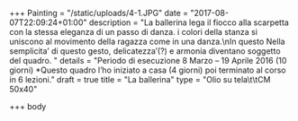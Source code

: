 +++
Painting = "/static/uploads/4-1.JPG"
date = "2017-08-07T22:09:24+01:00"
description = "La ballerina lega il fiocco alla scarpetta con la stessa eleganza di un passo di danza. i colori della stanza si uniscono al movimento della ragazza come in una danza.\nIn questo Nella semplicita’ di questo gesto, delicatezza’(?) e armonia diventano soggetto del quadro. "
details = "Periodo di esecuzione 8 Marzo – 19 Aprile 2016 (10 giorni) *Questo quadro l’ho iniziato a casa (4 giorni) poi  terminato al corso in 6 lezioni."
draft = true
title = "La ballerina"
type = "Olio su tela\t\tCM 50x40"

+++
body